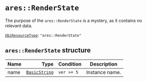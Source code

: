 # `ares::RenderState`

The purpose of the `ares::RenderState` is a mystery, as it contains no relevant data.

[`UbiResourceType`](./index.md#ubiresourcetype-string): `"ares::RenderState"`

## `ares::RenderState` structure

| Name | Type | Condition | Description |
| :-- | --: | :-- | --- |
| name | [`BasicString`](../base.md#basicstring-structure) | `ver >= 5` | Instance name. |
